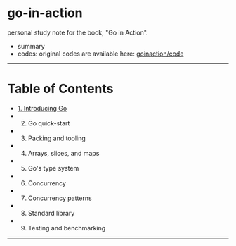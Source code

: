 # go-in-action

personal study note for the book, "Go in Action".

- summary
- codes: original codes are available here: [goinaction/code](https://github.com/goinaction/code)

---

# Table of Contents

- [1. Introducing Go](notes/1.md)
- 2. Go quick-start
- 3. Packing and tooling
- 4. Arrays, slices, and maps
- 5. Go's type system
- 6. Concurrency
- 7. Concurrency patterns
- 8. Standard library
- 9. Testing and benchmarking

---
